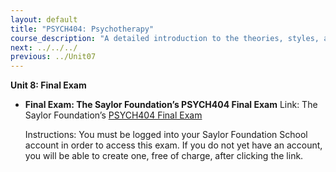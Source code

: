 ```yaml
---
layout: default
title: "PSYCH404: Psychotherapy"
course_description: "A detailed introduction to the theories, styles, and methods of psychotherapy that you would need to know in a clinical situation."
next: ../../../
previous: ../Unit07
---
```

**Unit 8: Final Exam** <span id="8"></span> 
-   **Final Exam: The Saylor Foundation’s PSYCH404 Final Exam**
    Link: The Saylor Foundation’s [PSYCH404 Final
    Exam](http://school.saylor.org/mod/quiz/view.php?id=360)  
      
     Instructions: You must be logged into your Saylor Foundation School
    account in order to access this exam. If you do not yet have an
    account, you will be able to create one, free of charge, after
    clicking the link.



